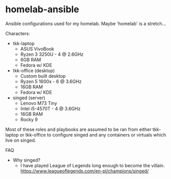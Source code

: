 # homelab-ansible
Ansible configurations used for my homelab. Maybe 'homelab' is a stretch...

Characters:
- tkk-laptop 
    - ASUS VivoBook 
    - Ryzen 3 3250U - 4 @ 2.6GHz 
    - 6GB RAM
    - Fedora w/ KDE
- tkk-office (desktop) 
    - Custom built desktop
    - Ryzen 5 1600x - 6 @ 3.6GHz
    - 16GB RAM
    - Fedora w/ KDE
- singed (server)
    - Lenovo M73 Tiny
    - Intel i5-4570T - 4 @ 3.6GHz
    - 16GB RAM
    - Rocky 9

Most of these roles and playbooks are assumed to be ran from either tkk-laptop or tkk-office to configure singed and any containers or virtuals which live on singed.

FAQ
- Why singed? 
  - I have played League of Legends long enough to become the villain. https://www.leagueoflegends.com/en-pl/champions/singed/
